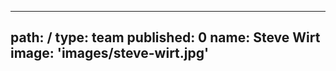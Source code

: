---
path: /
type: team
published: 0
name: Steve Wirt
image: 'images/steve-wirt.jpg'
------------------------------
